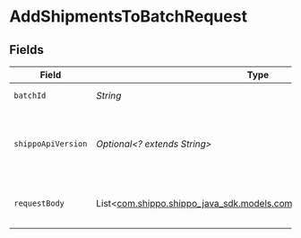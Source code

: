 # AddShipmentsToBatchRequest


## Fields

| Field                                                                                                                | Type                                                                                                                 | Required                                                                                                             | Description                                                                                                          | Example                                                                                                              |
| -------------------------------------------------------------------------------------------------------------------- | -------------------------------------------------------------------------------------------------------------------- | -------------------------------------------------------------------------------------------------------------------- | -------------------------------------------------------------------------------------------------------------------- | -------------------------------------------------------------------------------------------------------------------- |
| `batchId`                                                                                                            | *String*                                                                                                             | :heavy_check_mark:                                                                                                   | Object ID of the batch                                                                                               |                                                                                                                      |
| `shippoApiVersion`                                                                                                   | *Optional<? extends String>*                                                                                         | :heavy_minus_sign:                                                                                                   | String used to pick a non-default API version to use                                                                 | 2018-02-08                                                                                                           |
| `requestBody`                                                                                                        | List<[com.shippo.shippo_java_sdk.models.components.BatchShipmentBase](../../models/components/BatchShipmentBase.md)> | :heavy_minus_sign:                                                                                                   | Array of shipments to add to the batch                                                                               |                                                                                                                      |